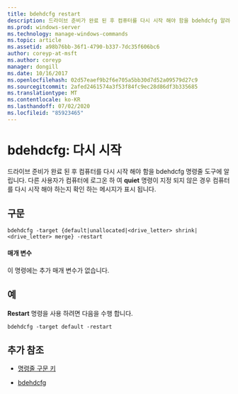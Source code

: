 ```yaml
---
title: bdehdcfg restart
description: 드라이브 준비가 완료 된 후 컴퓨터를 다시 시작 해야 함을 bdehdcfg 알려주는 bdehdcfg restart 명령에 대 한 참조 문서입니다.
ms.prod: windows-server
ms.technology: manage-windows-commands
ms.topic: article
ms.assetid: a98b76bb-36f1-4790-b337-7dc35f606bc6
author: coreyp-at-msft
ms.author: coreyp
manager: dongill
ms.date: 10/16/2017
ms.openlocfilehash: 02d57eaef9b2f6e705a5bb30d7d52a09579d27c9
ms.sourcegitcommit: 2afed2461574a3f53f84fc9ec28d86df3b335685
ms.translationtype: MT
ms.contentlocale: ko-KR
ms.lasthandoff: 07/02/2020
ms.locfileid: "85923465"
---
```

# <a name="bdehdcfg-restart"></a>bdehdcfg: 다시 시작

드라이브 준비가 완료 된 후 컴퓨터를 다시 시작 해야 함을 bdehdcfg 명령줄 도구에 알립니다. 다른 사용자가 컴퓨터에 로그온 하 여 **quiet** 명령이 지정 되지 않은 경우 컴퓨터를 다시 시작 해야 하는지 확인 하는 메시지가 표시 됩니다.

## <a name="syntax"></a>구문

```
bdehdcfg -target {default|unallocated|<drive_letter> shrink|<drive_letter> merge} -restart
```

#### <a name="parameters"></a>매개 변수

이 명령에는 추가 매개 변수가 없습니다.

## <a name="examples"></a>예

**Restart** 명령을 사용 하려면 다음을 수행 합니다.

```
bdehdcfg -target default -restart
```

## <a name="additional-references"></a>추가 참조

- [명령줄 구문 키](command-line-syntax-key.md)

- [bdehdcfg](bdehdcfg.md)
